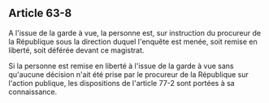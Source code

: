Article 63-8
----
A l'issue de la garde à vue, la personne est, sur instruction du procureur de la
République sous la direction duquel l'enquête est menée, soit remise en liberté,
soit déférée devant ce magistrat.

Si la personne est remise en liberté à l'issue de la garde à vue sans qu'aucune
décision n'ait été prise par le procureur de la République sur l'action
publique, les dispositions de l'article 77-2 sont portées à sa connaissance.
